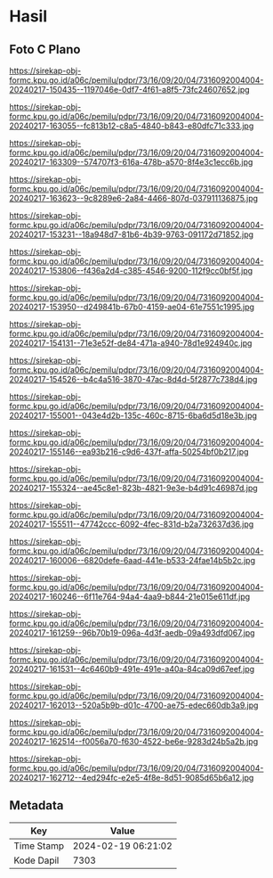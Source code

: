 # Hasil

## Foto C Plano

https://sirekap-obj-formc.kpu.go.id/a06c/pemilu/pdpr/73/16/09/20/04/7316092004004-20240217-150435--1197046e-0df7-4f61-a8f5-73fc24607652.jpg

https://sirekap-obj-formc.kpu.go.id/a06c/pemilu/pdpr/73/16/09/20/04/7316092004004-20240217-163055--fc813b12-c8a5-4840-b843-e80dfc71c333.jpg

https://sirekap-obj-formc.kpu.go.id/a06c/pemilu/pdpr/73/16/09/20/04/7316092004004-20240217-163309--574707f3-616a-478b-a570-8f4e3c1ecc6b.jpg

https://sirekap-obj-formc.kpu.go.id/a06c/pemilu/pdpr/73/16/09/20/04/7316092004004-20240217-163623--9c8289e6-2a84-4466-807d-037911136875.jpg

https://sirekap-obj-formc.kpu.go.id/a06c/pemilu/pdpr/73/16/09/20/04/7316092004004-20240217-153231--18a948d7-81b6-4b39-9763-091172d71852.jpg

https://sirekap-obj-formc.kpu.go.id/a06c/pemilu/pdpr/73/16/09/20/04/7316092004004-20240217-153806--f436a2d4-c385-4546-9200-112f9cc0bf5f.jpg

https://sirekap-obj-formc.kpu.go.id/a06c/pemilu/pdpr/73/16/09/20/04/7316092004004-20240217-153950--d249841b-67b0-4159-ae04-61e7551c1995.jpg

https://sirekap-obj-formc.kpu.go.id/a06c/pemilu/pdpr/73/16/09/20/04/7316092004004-20240217-154131--71e3e52f-de84-471a-a940-78d1e924940c.jpg

https://sirekap-obj-formc.kpu.go.id/a06c/pemilu/pdpr/73/16/09/20/04/7316092004004-20240217-154526--b4c4a516-3870-47ac-8d4d-5f2877c738d4.jpg

https://sirekap-obj-formc.kpu.go.id/a06c/pemilu/pdpr/73/16/09/20/04/7316092004004-20240217-155001--043e4d2b-135c-460c-8715-6ba6d5d18e3b.jpg

https://sirekap-obj-formc.kpu.go.id/a06c/pemilu/pdpr/73/16/09/20/04/7316092004004-20240217-155146--ea93b216-c9d6-437f-affa-50254bf0b217.jpg

https://sirekap-obj-formc.kpu.go.id/a06c/pemilu/pdpr/73/16/09/20/04/7316092004004-20240217-155324--ae45c8e1-823b-4821-9e3e-b4d91c46987d.jpg

https://sirekap-obj-formc.kpu.go.id/a06c/pemilu/pdpr/73/16/09/20/04/7316092004004-20240217-155511--47742ccc-6092-4fec-831d-b2a732637d36.jpg

https://sirekap-obj-formc.kpu.go.id/a06c/pemilu/pdpr/73/16/09/20/04/7316092004004-20240217-160006--6820defe-6aad-441e-b533-24fae14b5b2c.jpg

https://sirekap-obj-formc.kpu.go.id/a06c/pemilu/pdpr/73/16/09/20/04/7316092004004-20240217-160246--6f11e764-94a4-4aa9-b844-21e015e611df.jpg

https://sirekap-obj-formc.kpu.go.id/a06c/pemilu/pdpr/73/16/09/20/04/7316092004004-20240217-161259--96b70b19-096a-4d3f-aedb-09a493dfd067.jpg

https://sirekap-obj-formc.kpu.go.id/a06c/pemilu/pdpr/73/16/09/20/04/7316092004004-20240217-161531--4c6460b9-491e-491e-a40a-84ca09d67eef.jpg

https://sirekap-obj-formc.kpu.go.id/a06c/pemilu/pdpr/73/16/09/20/04/7316092004004-20240217-162013--520a5b9b-d01c-4700-ae75-edec660db3a9.jpg

https://sirekap-obj-formc.kpu.go.id/a06c/pemilu/pdpr/73/16/09/20/04/7316092004004-20240217-162514--f0056a70-f630-4522-be6e-9283d24b5a2b.jpg

https://sirekap-obj-formc.kpu.go.id/a06c/pemilu/pdpr/73/16/09/20/04/7316092004004-20240217-162712--4ed294fc-e2e5-4f8e-8d51-9085d65b6a12.jpg


## Metadata

| Key        | Value               |
| ---------- | ------------------- |
| Time Stamp | 2024-02-19 06:21:02 |
| Kode Dapil | 7303                |



